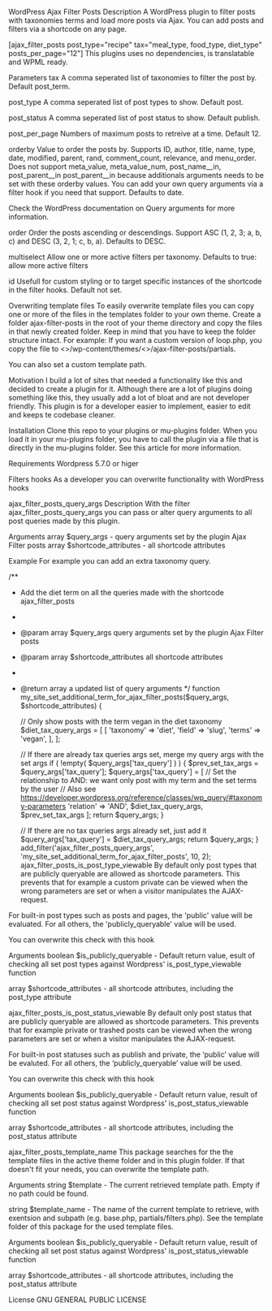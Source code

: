 WordPress Ajax Filter Posts
Description
A WordPress plugin to filter posts with taxonomies terms and load more posts via Ajax. You can add posts and filters via a shortcode on any page.

[ajax_filter_posts post_type="recipe" tax="meal_type, food_type, diet_type"  posts_per_page="12"]
This plugins uses no dependencies, is translatable and WPML ready.

Parameters
tax A comma seperated list of taxonomies to filter the post by. Default post_term.

post_type A comma seperated list of post types to show. Default post.

post_status A comma seperated list of post status to show. Default publish.

post_per_page Numbers of maximum posts to retreive at a time. Default 12.

orderby Value to order the posts by. Supports ID, author, title, name, type, date, modified, parent, rand, comment_count, relevance, and menu_order. Does not support meta_value, meta_value_num, post_name__in, post_parent__in post_parent__in because additionals arguments needs to be set with these orderby values. You can add your own query arguments via a filter hook if you need that support. Defaults to date.

Check the WordPress documentation on Query arguments for more information.

order Order the posts ascending or descendings. Support ASC (1, 2, 3; a, b, c) and DESC (3, 2, 1; c, b, a). Defaults to DESC.

multiselect Allow one or more active filters per taxonomy. Defaults to true: allow more active filters

id Usefull for custom styling or to target specific instances of the shortcode in the filter hooks. Default not set.

Overwriting template files
To easily overwrite template files you can copy one or more of the files in the templates folder to your own theme. Create a folder ajax-filter-posts in the root of your theme directory and copy the files in that newly created folder. Keep in mind that you have to keep the folder structure intact. For example: If you want a custom version of loop.php, you copy the file to <<your-public-folder>>/wp-content/themes/<<your-theme>>/ajax-filter-posts/partials.

You can also set a custom template path.

Motivation
I build a lot of sites that needed a functionality like this and decided to create a plugin for it. Although there are a lot of plugins doing something like this, they usually add a lot of bloat and are not developer friendly. This plugin is for a developer easier to implement, easier to edit and keeps te codebase cleaner.

Installation
Clone this repo to your plugins or mu-plugins folder. When you load it in your mu-plugins folder, you have to call the plugin via a file that is directly in the mu-plugins folder. See this article for more information.

Requirements
Wordpress 5.7.0 or higer

Filters hooks
As a developer you can overwrite functionality with WordPress hooks

ajax_filter_posts_query_args
Description
With the filter ajax_filter_posts_query_args you can pass or alter query arguments to all post queries made by this plugin.

Arguments
array $query_args - query arguments set by the plugin Ajax Filter posts array $shortcode_attributes - all shortcode attributes

Example
For example you can add an extra taxonomy query.

/**
 * Add the diet term on all the queries made with the shortcode ajax_filter_posts
 *
 * @param array $query_args 			query arguments set by the plugin Ajax Filter posts
 * @param array $shortcode_attributes 	all shortcode attributes
 *
 * @return array a updated list of query arguments
 */
function my_site_set_additional_term_for_ajax_filter_posts($query_args, $shortcode_attributes) {

	// Only show posts with the term vegan in the diet taxonomy
	$diet_tax_query_args = [
		[
			'taxonomy' => 'diet',
			'field'    => 'slug',
			'terms'    => 'vegan',
		],
	];

	// If there are already tax queries args set, merge my query args with the set args
	if ( !empty( $query_args['tax_query'] ) ) {
		$prev_set_tax_args = $query_args['tax_query'];
		$query_args['tax_query'] = [
			// Set the relationship to AND: we want only post with my term and the set terms by the user
      		// Also see https://developer.wordpress.org/reference/classes/wp_query/#taxonomy-parameters
			'relation' => 'AND',
			$diet_tax_query_args,
			$prev_set_tax_args
		];
		return $query_args;
	}

	// If there are no tax queries args already set, just add it
	$query_args['tax_query'] = $diet_tax_query_args;
	return $query_args;
}
add_filter('ajax_filter_posts_query_args', 'my_site_set_additional_term_for_ajax_filter_posts', 10, 2);
ajax_filter_posts_is_post_type_viewable
By default only post types that are publicly queryable are allowed as shortcode parameters. This prevents that for example a custom private can be viewed when the wrong parameters are set or when a visitor manipulates the AJAX-request.

For built-in post types such as posts and pages, the 'public' value will be evaluated. For all others, the 'publicly_queryable' value will be used.

You can overwrite this check with this hook

Arguments
boolean $is_publicly_queryable - Default return value, esult of checking all set post types against Wordpress' is_post_type_viewable function

array $shortcode_attributes - all shortcode attributes, including the post_type attribute

ajax_filter_posts_is_post_status_viewable
By default only post status that are publicly queryable are allowed as shortcode parameters. This prevents that for example private or trashed posts can be viewed when the wrong parameters are set or when a visitor manipulates the AJAX-request.

For built-in post statuses such as publish and private, the ‘public’ value will be evaluted. For all others, the ‘publicly_queryable’ value will be used.

You can overwrite this check with this hook

Arguments
boolean $is_publicly_queryable - Default return value, result of checking all set post status against Wordpress' is_post_status_viewable function

array $shortcode_attributes - all shortcode attributes, including the post_status attribute

ajax_filter_posts_template_name
This package searches for the the template files in the active theme folder and in this plugin folder. If that doesn't fit your needs, you can overwrite the template path.

Arguments
string $template - The current retrieved template path. Empty if no path could be found.

string $template_name - The name of the current template to retrieve, with exentsion and subpath (e.g. base.php, partials/filters.php). See the template folder of this package for the used template files.

Arguments
boolean $is_publicly_queryable - Default return value, result of checking all set post status against Wordpress' is_post_status_viewable function

array $shortcode_attributes - all shortcode attributes, including the post_status attribute

License
GNU GENERAL PUBLIC LICENSE

